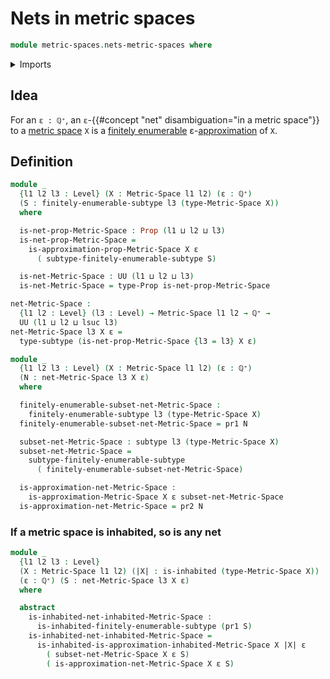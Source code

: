 # Nets in metric spaces

```agda
module metric-spaces.nets-metric-spaces where
```

<details><summary>Imports</summary>

```agda
open import elementary-number-theory.positive-rational-numbers

open import foundation.dependent-pair-types
open import foundation.inhabited-types
open import foundation.propositions
open import foundation.subtypes
open import foundation.universe-levels

open import metric-spaces.approximations-metric-spaces
open import metric-spaces.metric-spaces

open import univalent-combinatorics.finitely-enumerable-subtypes
open import univalent-combinatorics.finitely-enumerable-types
```

</details>

## Idea

For an `ε : ℚ⁺`, an `ε`-{{#concept "net" disambiguation="in a metric space"}} to
a [metric space](metric-spaces.metric-spaces.md) `X` is a
[finitely enumerable](univalent-combinatorics.finitely-enumerable-subtypes.md)
ε-[approximation](metric-spaces.approximations-metric-spaces.md) of `X`.

## Definition

```agda
module _
  {l1 l2 l3 : Level} (X : Metric-Space l1 l2) (ε : ℚ⁺)
  (S : finitely-enumerable-subtype l3 (type-Metric-Space X))
  where

  is-net-prop-Metric-Space : Prop (l1 ⊔ l2 ⊔ l3)
  is-net-prop-Metric-Space =
    is-approximation-prop-Metric-Space X ε
      ( subtype-finitely-enumerable-subtype S)

  is-net-Metric-Space : UU (l1 ⊔ l2 ⊔ l3)
  is-net-Metric-Space = type-Prop is-net-prop-Metric-Space

net-Metric-Space :
  {l1 l2 : Level} (l3 : Level) → Metric-Space l1 l2 → ℚ⁺ →
  UU (l1 ⊔ l2 ⊔ lsuc l3)
net-Metric-Space l3 X ε =
  type-subtype (is-net-prop-Metric-Space {l3 = l3} X ε)

module _
  {l1 l2 l3 : Level} (X : Metric-Space l1 l2) (ε : ℚ⁺)
  (N : net-Metric-Space l3 X ε)
  where

  finitely-enumerable-subset-net-Metric-Space :
    finitely-enumerable-subtype l3 (type-Metric-Space X)
  finitely-enumerable-subset-net-Metric-Space = pr1 N

  subset-net-Metric-Space : subtype l3 (type-Metric-Space X)
  subset-net-Metric-Space =
    subtype-finitely-enumerable-subtype
      ( finitely-enumerable-subset-net-Metric-Space)

  is-approximation-net-Metric-Space :
    is-approximation-Metric-Space X ε subset-net-Metric-Space
  is-approximation-net-Metric-Space = pr2 N
```

### If a metric space is inhabited, so is any net

```agda
module _
  {l1 l2 l3 : Level}
  (X : Metric-Space l1 l2) (|X| : is-inhabited (type-Metric-Space X))
  (ε : ℚ⁺) (S : net-Metric-Space l3 X ε)
  where

  abstract
    is-inhabited-net-inhabited-Metric-Space :
      is-inhabited-finitely-enumerable-subtype (pr1 S)
    is-inhabited-net-inhabited-Metric-Space =
      is-inhabited-is-approximation-inhabited-Metric-Space X |X| ε
        ( subset-net-Metric-Space X ε S)
        ( is-approximation-net-Metric-Space X ε S)
```
